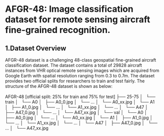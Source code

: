 # AFGR-48: Image classification dataset for remote sensing aircraft fine-grained recognition.
## 1.Dataset Overview 
AFGR-48 dataset is a challenging 48-class geospatial fine-grained aircraft classification dataset. The dataset contains a total of 29828 aircraft instances from VHR optical remote sensing images which are acquired from Google Earth with spatial resolution ranging from 0.3 to 0.7m. The dataset provides two official splits for researchers to train and test fairly. The structure of the AFGR-48 dataset is shown as below: <br>  
    AFGR-48 [official split: 25% for train and 75% for test]
    ├── 25-75
    │   └── train
    │       └── A0
    │           ├── A0_0.jpg
    │           └── ...
    │           └── A0_xx.jpg
    │       └── A1
    │           ├── A1_0.jpg
    │           └── ...
    │           └── A1_xx.jpg
    │       └── ...
    │       └── A47
    │           ├── A47_0.jpg
    │           └── ...
    │           └── A47_xx.jpg
    │   └── val
    │       └── A0
    │           ├── A0_0.jpg
    │           └── ...
    │           └── A0_xx.jpg
    │       └── A1
    │           ├── A1_0.jpg
    │           └── ...
    │           └── A1_xx.jpg
    │       └── ...
    │       └── A47
    │           ├── A47_0.jpg
    │           └── ...
    │           └── A47_xx.jpg
